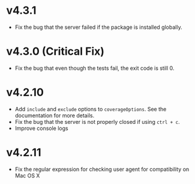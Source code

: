 # v4.3.1
* Fix the bug that the server failed if the package is installed globally.

# v4.3.0 (Critical Fix)
* Fix the bug that even though the tests fail, the exit code is still 0.

# v4.2.10

* Add `include` and `exclude` options to `coverageOptions`. See the documentation for more details.
* Fix the bug that the server is not properly closed if using `ctrl + c`.
* Improve console logs

# v4.2.11

* Fix the regular expression for checking user agent for compatibility on Mac OS X